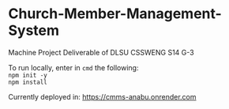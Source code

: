 # Church-Member-Management-System
Machine Project Deliverable of DLSU CSSWENG S14 G-3

To run locally, enter in `cmd` the following: <br/>
`npm init -y` <br/>
`npm install` <br/>

Currently deployed in:
https://cmms-anabu.onrender.com
